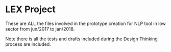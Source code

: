 # LEX Project

These are ALL the files involved in the prototype creation for NLP tool in low sector from jun/2017 to jan/2018.

Note there is all the tests and drafts included during the Design Thinking process are included.

